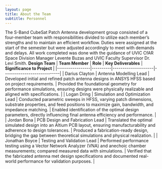 ```yaml
---
layout: page
title: About the Team
subtitle: Personnel
---
```

The S-Band CubeSat Patch Antenna development group consisted of a four-member team with responsibilities divided to utilize each member’s strengths and to maintain an efficient workflow. Duties were assigned at the start of the semester but were adjusted accordingly to meet with demands and delays. All work completed was done with the guidance of UVIC CfAR Space Division Manager Levente Buzas and UVIC Faculty Supervisor Dr. Levi Smith.
**Design Team**
| **Team Member** | **Role** | **Key Deliverables** | **Significance to Project** |
|-----------------|----------|---------------------|-----------------------------|
| Darius Clayton | Antenna Modelling Lead | Developed initial and refined patch antenna designs in ANSYS HFSS based on project requirements. | Provided the foundational geometry for performance simulations, ensuring designs were physically realizable and aligned with specifications. |
| Logan Dring | Simulation and Optimization Lead | Conducted parametric sweeps in HFSS, varying patch dimensions, substrate properties, and feed positions to maximize gain, bandwidth, and impedance matching. | Enabled identification of the optimal design parameters, directly influencing final antenna efficiency and performance. |
| Jordan Bona | PCB Design and Fabrication Lead | Translated the optimal simulated design into an Altium PCB layout, ensuring manufacturability and adherence to design tolerances. | Produced a fabrication-ready design, bridging the gap between theoretical simulations and physical realization. |
| Jonathan Boyce | Testing and Validation Lead | Performed performance testing using a Vector Network Analyzer (VNA) and anechoic chamber measurements; compared measured data with simulations. | Verified that the fabricated antenna met design specifications and documented real-world performance for validation purposes. |

